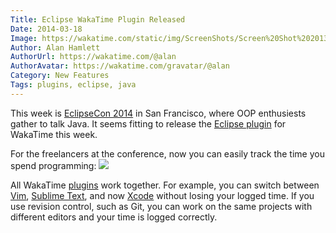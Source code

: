 ```yaml
---
Title: Eclipse WakaTime Plugin Released
Date: 2014-03-18
Image: https://wakatime.com/static/img/ScreenShots/Screen%20Shot%202013-10-26%20at%205.04.01%20PM.png
Author: Alan Hamlett
AuthorUrl: https://wakatime.com/@alan
AuthorAvatar: https://wakatime.com/gravatar/@alan
Category: New Features
Tags: plugins, eclipse, java
---
```


This week is <a href="https://www.eclipsecon.org/na2014/">EclipseCon 2014</a> in San Francisco, where <span class="tip" title="Object Oriented Programming">OOP</span> enthusiests gather to talk Java.
It seems fitting to release the <a href="https://wakatime.com/help/plugins/eclipse">Eclipse plugin</a> for WakaTime this week.


For the freelancers at the conference, now you can easily track the time you spend programming:
<a href="https://wakatime.com"><img src="https://wakatime.com/static/img/ScreenShots/Screen%20Shot%202013-10-26%20at%205.04.01%20PM.png" /></a>

All WakaTime [plugins](https://wakatime.com/plugins) work together. For example, you can switch between [Vim](https://wakatime.com/help/plugins/vim), [Sublime Text](https://wakatime.com/help/plugins/sublime), and now [Xcode](https://wakatime.com/help/plugins/xcode) without losing your logged time.
If you use revision control, such as Git, you can work on the same projects with different editors and your time is logged correctly.

